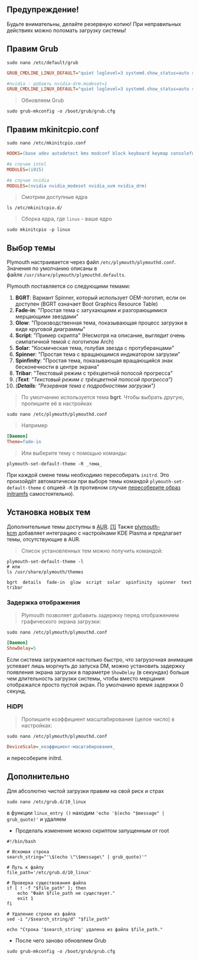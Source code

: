 ## Предупреждение!

Будьте внимательны, делайте резервную копию! При неправильных действиях можно поломать загрузку системы!
## Правим Grub

```shell
sudo nano /etc/default/grub
```

```ini
GRUB_CMDLINE_LINUX_DEFAULT="quiet loglevel=3 systemd.show_status=auto splash rd.udev.log_priority=3 vt.global_cursor_default=0"

#nvidia - добавть nvidia-drm.modeset=1
GRUB_CMDLINE_LINUX_DEFAULT="quiet loglevel=3 systemd.show_status=auto splash rd.udev.log_priority=3 vt.global_cursor_default=0 nvidia-drm.modeset=1"
```

> Обновляем Grub
```shell
sudo grub-mkconfig -o /boot/grub/grub.cfg
```
## Правим mkinitcpio.conf

```shell
sudo nano /etc/mkinitcpio.conf
```

```ini
HOOKS=(base udev autodetect kms modconf block keyboard keymap consolefont plymouth resume filesystems)

#в случае intel 
MODULES=(i915)

#в случае nvidia
MODULES=(nvidia nvidia_modeset nvidia_uvm nvidia_drm)
```

>Смотрим доступные ядра
```shell
ls /etc/mkinitcpio.d/
```

>Сборка ядра,  где `linux` - ваше ядро
```shell
sudo mkinitcpio -p linux
```
## Выбор темы

Plymouth настраивается через файл `/etc/plymouth/plymouthd.conf`. Значения по умолчанию описаны в файле `/usr/share/plymouth/plymouthd.defaults`.

Plymouth поставляется со следующими темами:

1. **BGRT**: Вариант Spinner, который использует OEM-логотип, если он доступен (BGRT означает Boot Graphics Resource Table)
2. **Fade-in**: "Простая тема с затухающими и разгорающимися мерцающими звездами"
3. **Glow**: "Производственная тема, показывающая процесс загрузки в виде круговой диаграммы"
4. **Script**: "Пример скрипта" (Несмотря на описание, выглядит очень симпатичной темой с логотипом Arch)
5. **Solar**: "Космическая тема, голубая звезда с протуберанцами"
6. **Spinner**: "Простая тема с вращающимся индикатором загрузки"
7. **Spinfinity**: "Простая тема, показывающая вращающийся знак бесконечности в центре экрана"
8. **Tribar**: "Текстовый режим с трёхцветной полосой прогресса"
9. _(**Text**: "Текстовый режим с трёхцветной полосой прогресса")_
10. _(**Details**: "Резервная тема с подробностями загрузки")_

>По умолчанию используется тема **bgrt**. Чтобы выбрать другую, пропишите её в настройках
```shell
sudo nano /etc/plymouth/plymouthd.conf
```

>Например
```ini
[Daemon]
Theme=fade-in
```

>Или выберите тему с помощью команды:
```shell
plymouth-set-default-theme -R _тема_
```

При каждой смене темы необходимо пересобирать `initrd`. Это произойдёт автоматически при выборе темы командой `plymouth-set-default-theme` с опцией `-R` (в противном случае [пересоберите образ initramfs](https://wiki.archlinux.org/title/Mkinitcpio_(%D0%A0%D1%83%D1%81%D1%81%D0%BA%D0%B8%D0%B9)#%D0%A1%D0%BE%D0%B7%D0%B4%D0%B0%D0%BD%D0%B8%D0%B5_%D0%B7%D0%B0%D0%B3%D1%80%D1%83%D0%B7%D0%BE%D1%87%D0%BD%D0%BE%D0%B3%D0%BE_%D0%BE%D0%B1%D1%80%D0%B0%D0%B7%D0%B0 "Mkinitcpio (Русский)") самостоятельно).
## Установка новых тем

Дополнительные темы доступны в [AUR](https://wiki.archlinux.org/title/Arch_User_Repository_(%D0%A0%D1%83%D1%81%D1%81%D0%BA%D0%B8%D0%B9) "Arch User Repository (Русский)"). [[1]](https://aur.archlinux.org/packages?K=plymouth-theme-) Также [plymouth-kcm](https://archlinux.org/packages/?name=plymouth-kcm) добавляет интеграцию с настройками KDE Plasma и предлагает темы, отсутствующие в AUR.

>Список установленных тем можно получить командой:
```shell
plymouth-set-default-theme -l
# или
ls /usr/share/plymouth/themes
```

`bgrt  details  fade-in  glow  script  solar  spinfinity  spinner  text  tribar`
### Задержка отображения

>Plymouth позволяет добавить задержку перед отображением графического экрана загрузки:
```shell
sudo nano /etc/plymouth/plymouthd.conf
```

```ini
[Daemon]
ShowDelay=5
```

Если система загружается настолько быстро, что загрузочная анимация успевает лишь моргнуть до запуска DM, можно установить задержку появления экрана загрузки в параметре `ShowDelay` (в секундах) больше чем длительность загрузки системы, чтобы вместо мерцания отображался просто пустой экран. По умолчанию время задержки 0 секунд.
### HiDPI

>Пропишите коэффициент масштабирования (целое число) в настройках:
```shell
sudo nano /etc/plymouth/plymouthd.conf
```

```ini
DeviceScale=_коэффициент-масштабирования_
```

и пересоберите initrd.
## Дополнительно

Для абсолютно чистой загрузки правим на свой риск и страх
```shell
sudo nano /etc/grub.d/10_linux
```

в функции `linux_entry ()` находим `'echo '$(echo "$message" | grub_quote)'` и удаляем

- Проделать изменение можно скриптом запущенным от root
```shell
#!/bin/bash

# Искомая строка
search_string="'\$(echo \"\$message\" | grub_quote)'"

# Путь к файлу
file_path='/etc/grub.d/10_linux'

# Проверка существования файла
if [ ! -f "$file_path" ]; then
    echo "Файл $file_path не существует."
    exit 1
fi

# Удаление строки из файла
sed -i "/$search_string/d" "$file_path"

echo "Строка '$search_string' удалена из файла $file_path."
```

- После чего заново обновляем Grub
```shell
sudo grub-mkconfig -o /boot/grub/grub.cfg
```